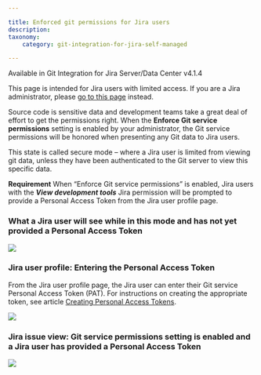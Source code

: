 ```yaml
---

title: Enforced git permissions for Jira users
description:
taxonomy:
    category: git-integration-for-jira-self-managed

---
```


Available in Git Integration for Jira Server/Data Center v4.1.4

This page is intended for Jira users with limited access. If you are a Jira administrator, please [go to this page](/git-integration-for-jira-self-managed/enforce-git-service-permissions-gij-self-managed) instead.


Source code is sensitive data and development teams take a great deal of effort to get the permissions right. When the **Enforce Git service permissions** setting is enabled by your administrator, the Git service permissions will be honored when presenting any Git data to Jira users.

This state is called secure mode – where a Jira user is limited from viewing git data, unless they have been authenticated to the Git server to view this specific data.

**Requirement**
When “Enforce Git service permissions” is enabled, Jira users with the _**View development tools**_ Jira permission will be prompted to provide a Personal Access Token from the Jira user profile page.

### What a Jira user will see while in this mode and has not yet provided a Personal Access Token

![](https://bigbrassband.atlassian.net/wiki/download/attachments/2091810817/CleanShot2022-03-01%20at%2001.11.27@2x-20220301-061142.png?version=1&modificationDate=1647757485130&cacheVersion=1&api=v2)

### Jira user profile: Entering the Personal Access Token

From the Jira user profile page, the Jira user can enter their Git service Personal Access Token (PAT). For instructions on creating the appropriate token, see article [Creating Personal Access Tokens](/git-integration-for-jira-self-managed/creating-personal-access-tokens-gij-self-managed).

![](https://bigbrassband.atlassian.net/wiki/download/attachments/2091810817/CleanShot2022-03-01%20at%2001.13.39@2x-20220301-061400.png?version=1&modificationDate=1647757484882&cacheVersion=1&api=v2)

### Jira issue view: Git service permissions setting is enabled and a Jira user has provided a Personal Access Token

![](https://bigbrassband.atlassian.net/wiki/download/attachments/2091810817/CleanShot2022-03-01%20at%2001.17.22@2x-20220301-061737.png?version=1&modificationDate=1647757484614&cacheVersion=1&api=v2)


